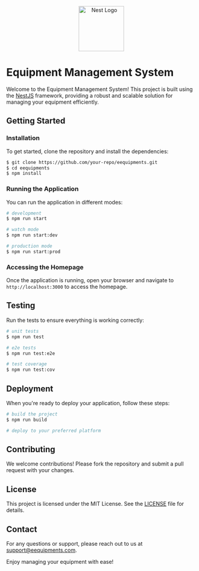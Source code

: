 <p align="center">
  <a href="http://nestjs.com/" target="blank"><img src="https://nestjs.com/img/logo-small.svg" width="120" alt="Nest Logo" /></a>
</p>

# Equipment Management System

Welcome to the Equipment Management System! This project is built using the [NestJS](https://nestjs.com/) framework, providing a robust and scalable solution for managing your equipment efficiently.

## Getting Started

### Installation

To get started, clone the repository and install the dependencies:

```bash
$ git clone https://github.com/your-repo/eequipments.git
$ cd eequipments
$ npm install
```

### Running the Application

You can run the application in different modes:

```bash
# development
$ npm run start

# watch mode
$ npm run start:dev

# production mode
$ npm run start:prod
```

### Accessing the Homepage

Once the application is running, open your browser and navigate to `http://localhost:3000` to access the homepage.

## Testing

Run the tests to ensure everything is working correctly:

```bash
# unit tests
$ npm run test

# e2e tests
$ npm run test:e2e

# test coverage
$ npm run test:cov
```

## Deployment

When you're ready to deploy your application, follow these steps:

```bash
# build the project
$ npm run build

# deploy to your preferred platform
```

## Contributing

We welcome contributions! Please fork the repository and submit a pull request with your changes.

## License

This project is licensed under the MIT License. See the [LICENSE](LICENSE) file for details.

## Contact

For any questions or support, please reach out to us at [support@eequipments.com](mailto:support@eequipments.com).

Enjoy managing your equipment with ease!

